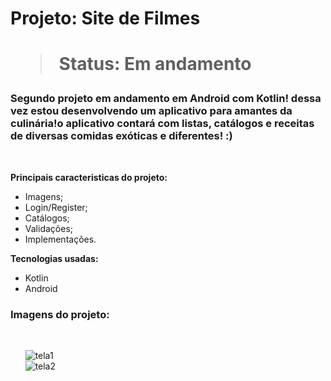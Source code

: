 
<h1> Projeto: Site de Filmes <h1> 

  > Status: Em andamento
  
  ### Segundo projeto em andamento em Android com Kotlin! dessa vez estou desenvolvendo um aplicativo para amantes da culinária!o aplicativo contará com listas, catálogos e receitas de diversas comidas exóticas e diferentes! :)
  
  <br>
  
  <strong>Principais caracteristicas do projeto: </strong>
  + Imagens;
  + Login/Register;
  + Catálogos;
  + Validações;
  + Implementações.
  
  <strong>Tecnologias usadas: </strong>
   + Kotlin
   + Android 
  
  
   ### Imagens do projeto:
  
  <br>
  
&nbsp;&nbsp;&nbsp;&nbsp;&nbsp;&nbsp;![tela1](https://user-images.githubusercontent.com/79876042/142459159-5a596e41-448a-4ecb-b459-380d8179847c.png)
  <br>
&nbsp;&nbsp;&nbsp;&nbsp;&nbsp;&nbsp;![tela2](https://user-images.githubusercontent.com/79876042/142206465-6f857083-4003-4a4e-bf55-825538a24ffd.png)
  <br>
